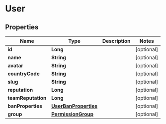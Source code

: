 # User

## Properties
Name | Type | Description | Notes
------------ | ------------- | ------------- | -------------
**id** | **Long** |  |  [optional]
**name** | **String** |  |  [optional]
**avatar** | **String** |  |  [optional]
**countryCode** | **String** |  |  [optional]
**slug** | **String** |  |  [optional]
**reputation** | **Long** |  |  [optional]
**teamReputation** | **Long** |  |  [optional]
**banProperties** | [**UserBanProperties**](UserBanProperties.md) |  |  [optional]
**group** | [**PermissionGroup**](PermissionGroup.md) |  |  [optional]
